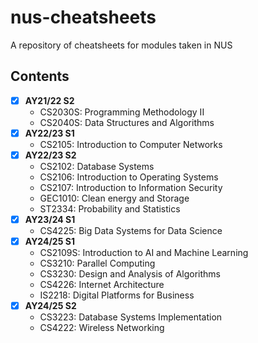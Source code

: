 # nus-cheatsheets
A repository of cheatsheets for modules taken in NUS

## Contents

- [x] **AY21/22 S2**
  - CS2030S: Programming Methodology II
  - CS2040S: Data Structures and Algorithms
- [x] **AY22/23 S1**
  - CS2105: Introduction to Computer Networks
- [x] **AY22/23 S2**
  - CS2102: Database Systems
  - CS2106: Introduction to Operating Systems
  - CS2107: Introduction to Information Security
  - GEC1010: Clean energy and Storage
  - ST2334: Probability and Statistics
- [x] **AY23/24 S1**
  - CS4225: Big Data Systems for Data Science
- [x] **AY24/25 S1**
  - CS2109S: Introduction to AI and Machine Learning
  - CS3210: Parallel Computing
  - CS3230: Design and Analysis of Algorithms
  - CS4226: Internet Architecture
  - IS2218: Digital Platforms for Business
- [x] **AY24/25 S2**
  - CS3223: Database Systems Implementation
  - CS4222: Wireless Networking